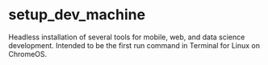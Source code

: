 # setup_dev_machine

Headless installation of several tools for mobile, web, and data science development.
Intended to be the first run command in Terminal for Linux on ChromeOS.
